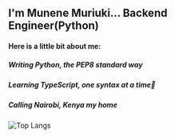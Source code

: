 ###
<h2> I'm Munene Muriuki... Backend Engineer(Python)</h2>
<h4>Here is a little bit about me: </h4>
<h5>Writing Python, the PEP8 standard way</h5>
<h5>Learning TypeScript, one syntax at a time🌱</h5>
<h5>Calling Nairobi, Kenya my home</h5>

![Top Langs](https://github-readme-stats.vercel.app/api/top-langs/?username=DAMunene&layout=compact&theme=radical)


